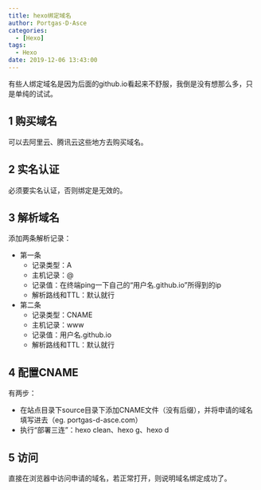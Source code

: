 ```yaml
---
title: hexo绑定域名
author: Portgas·D·Asce
categories:
  - [Hexo]
tags:
  - Hexo
date: 2019-12-06 13:43:00
---
```


有些人绑定域名是因为后面的github.io看起来不舒服，我倒是没有想那么多，只是单纯的试试。
<!-- more -->
## 1 购买域名
可以去阿里云、腾讯云这些地方去购买域名。
## 2 实名认证
必须要实名认证，否则绑定是无效的。
## 3 解析域名
添加两条解析记录：
- 第一条
    - 记录类型：A
    - 主机记录：@
    - 记录值：在终端ping一下自己的“用户名.github.io”所得到的ip
    - 解析路线和TTL：默认就行
- 第二条
    - 记录类型：CNAME
    - 主机记录：www
    - 记录值：用户名.github.io
    - 解析路线和TTL：默认就行

## 4 配置CNAME
有两步：
- 在站点目录下source目录下添加CNAME文件（没有后缀），并将申请的域名填写进去（eg. portgas-d-asce.com）
- 执行“部署三连”：hexo clean、hexo g、hexo d

## 5 访问
直接在浏览器中访问申请的域名，若正常打开，则说明域名绑定成功了。
